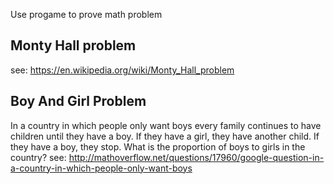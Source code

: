 Use progame to prove math problem

## Monty Hall problem 
see: https://en.wikipedia.org/wiki/Monty_Hall_problem

## Boy And Girl Problem
In a country in which people only want boys every family continues to have children until they have a boy. If they have a girl, they have another child. If they have a boy, they stop. What is the proportion of boys to girls in the country?
see: http://mathoverflow.net/questions/17960/google-question-in-a-country-in-which-people-only-want-boys
